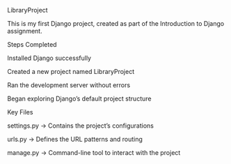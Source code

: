 LibraryProject

This is my first Django project, created as part of the Introduction to Django assignment.

Steps Completed

Installed Django successfully

Created a new project named LibraryProject

Ran the development server without errors

Began exploring Django’s default project structure

Key Files

settings.py → Contains the project’s configurations

urls.py → Defines the URL patterns and routing

manage.py → Command-line tool to interact with the project
